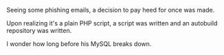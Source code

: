 Seeing some phishing emails, a decision to pay heed for once was made.

Upon realizing it's a plain PHP script, a script was written and an autobuild repository was written.

I wonder how long before his MySQL breaks down.
